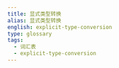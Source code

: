 ```yaml
---
title: 显式类型转换
alias: 显式类型转换
english: explicit-type-conversion
type: glossary
tags:
  - 词汇表
  - explicit-type-conversion
---
```

